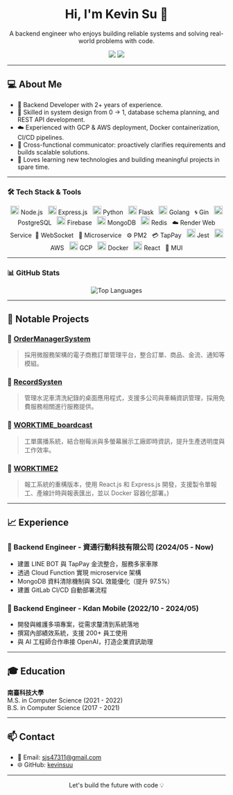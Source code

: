 <h1 align="center">Hi, I'm Kevin Su 👋</h1>

<p align="center">
  A backend engineer who enjoys building reliable systems and solving real-world problems with code.
</p>

<p align="center">
  <a href="https://github.com/kevinsuu"><img src="https://img.shields.io/github/followers/kevinsuu?label=GitHub&style=social"></a>
  <a href="mailto:sjs47311@gmail.com"><img src="https://img.shields.io/badge/email-sjs47311@gmail.com-blue?style=flat-square&logo=gmail"></a>
</p>

---

## 💻 About Me

- 🔧 Backend Developer with 2+ years of experience.
- 🧩 Skilled in system design from 0 → 1, database schema planning, and REST API development.
- ☁️ Experienced with GCP & AWS deployment, Docker containerization, CI/CD pipelines.
- 🤝 Cross-functional communicator: proactively clarifies requirements and builds scalable solutions.
- 🧠 Loves learning new technologies and building meaningful projects in spare time.

---

### 🛠 Tech Stack & Tools

<p align="center">
  <img src="https://skillicons.dev/icons?i=nodejs" height="20"/> Node.js &nbsp;
  <img src="https://skillicons.dev/icons?i=express" height="20"/> Express.js &nbsp;
  <img src="https://skillicons.dev/icons?i=python" height="20"/> Python &nbsp;
  <img src="https://skillicons.dev/icons?i=flask" height="20"/> Flask &nbsp;
  <img src="https://skillicons.dev/icons?i=go" height="20"/> Golang &nbsp;
  🌀 Gin &nbsp;
  <img src="https://skillicons.dev/icons?i=postgres" height="20"/> PostgreSQL &nbsp;
  <img src="https://skillicons.dev/icons?i=firebase" height="20"/> Firebase &nbsp;
  <img src="https://skillicons.dev/icons?i=mongodb" height="20"/> MongoDB &nbsp;
  <img src="https://skillicons.dev/icons?i=redis" height="20"/> Redis &nbsp;
  ☁️ Render Web Service&nbsp;
  🔌 WebSocket &nbsp;
  🧩 Microservice &nbsp;
  ⚙️ PM2 &nbsp;
  💳 TapPay &nbsp;
  <img src="https://skillicons.dev/icons?i=jest" height="20"/> Jest &nbsp;
  <img src="https://skillicons.dev/icons?i=aws" height="20"/> AWS &nbsp;
  <img src="https://skillicons.dev/icons?i=gcp" height="20"/> GCP &nbsp;
  <img src="https://skillicons.dev/icons?i=docker" height="20"/> Docker &nbsp;
  <img src="https://skillicons.dev/icons?i=react" height="20"/> React &nbsp;
  🎨 MUI
</p>

---

### 📊 GitHub Stats

<p align="center">
  <img src="https://github-readme-stats.vercel.app/api/top-langs/?username=kevinsuu&layout=compact&theme=tokyonight" alt="Top Languages"/>
</p>


---
## 🚀 Notable Projects

### 🔸 [OrderManagerSystem](https://github.com/kevinsuu/OrderManagerSystem)
> 採用微服務架構的電子商務訂單管理平台，整合訂單、商品、金流、通知等模組。

### 🔸 [RecordSysten](https://github.com/kevinsuu/RecordSysten)
> 管理水泥車清洗紀錄的桌面應用程式，支援多公司與車輛資訊管理，採用免費服務相關進行服務提供。

### 🔸 [WORKTIME_boardcast](https://github.com/kevinsuu/WORKTIME_boardcast)
> 工單廣播系統，結合樹莓派與多螢幕展示工廠即時資訊，提升生產透明度與工作效率。

### 🔸 [WORKTIME2](https://github.com/kevinsuu/WORKTIME2)
> 報工系統的重構版本，使用 React.js 和 Express.js 開發，支援製令單報工、產線計時與報表匯出，並以 Docker 容器化部署。)

---

## 📈 Experience

### 🔹 Backend Engineer - 資通行動科技有限公司 (2024/05 - Now)
- 建置 LINE BOT 與 TapPay 金流整合，服務多家車隊
- 透過 Cloud Function 實現 microservice 架構
- MongoDB 資料清除機制與 SQL 效能優化（提升 97.5%）
- 建置 GitLab CI/CD 自動部署流程

### 🔹 Backend Engineer - Kdan Mobile (2022/10 - 2024/05)
- 開發與維護多項專案，從需求釐清到系統落地
- 撰寫內部績效系統，支援 200+ 員工使用
- 與 AI 工程師合作串接 OpenAI，打造企業資訊助理

---

## 🎓 Education

**南臺科技大學**  
M.S. in Computer Science (2021 - 2022)  
B.S. in Computer Science (2017 - 2021)

---

## 📫 Contact

- 📧 Email: sjs47311@gmail.com
- 🌐 GitHub: [kevinsuu](https://github.com/kevinsuu)

---

<p align="center">
  Let's build the future with code 💡
</p>
